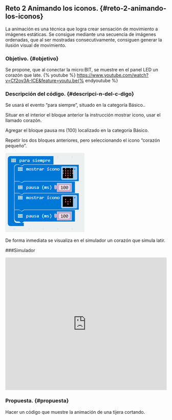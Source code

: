 ## Reto 2 Animando los iconos. {#reto-2-animando-los-iconos}

La animación es una técnica que logra crear sensación de movimiento a imágenes estáticas. Se consigue mediante una secuencia de imágenes ordenadas, que al ser mostradas consecutivamente,  consiguen generar la ilusión visual de movimiento.

### Objetivo. {#objetivo}

Se propone, que al conectar la micro:BIT, se muestre en el panel LED un corazón que late.
{% youtube %} https://www.youtube.com/watch?v=Cf2ov3A-ICE&feature=youtu.be{% endyoutube %} 

### Descripción del código. {#descripci-n-del-c-digo}

Se usará el evento “para siempre”, situado en la categoría Básico..

Situar en el interior el bloque anterior la instrucción mostrar icono, usar el llamado corazón.

Agregar el bloque pausa ms (100) localizado en la categoría Básico.

Repetir los dos bloques anteriores, pero seleccionando el icono “corazón pequeño”.

![](../images/image45.png)

De forma inmediata se visualiza en el simulador un corazón que simula latir.

###Simulador

<div style="position:relative;height:0;padding-bottom:81.97%;overflow:hidden;"><iframe style="position:absolute;top:0;left:0;width:100%;height:100%;" src="https://makecode.microbit.org/---run?id=_fxMcfc0KHUmd" allowfullscreen="allowfullscreen" sandbox="allow-popups allow-forms allow-scripts allow-same-origin" frameborder="0"></iframe></div>

### Propuesta. {#propuesta}

Hacer un código que muestre la animación de una tijera cortando.